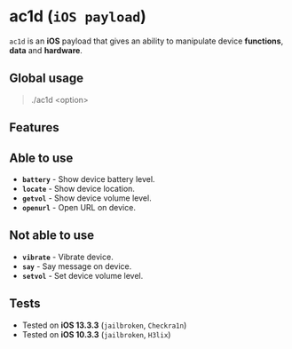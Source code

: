 # ac1d (`iOS payload`)

`ac1d` is an **iOS** payload that gives an ability to manipulate device **functions**, **data** and **hardware**.

## Global usage

> ./ac1d \<option\>

## Features

## Able to use

* **`battery`** - Show device battery level.
* **`locate`** - Show device location.
* **`getvol`** - Show device volume level.
* **`openurl`** - Open URL on device.

## Not able to use

* **`vibrate`** - Vibrate device.
* **`say`** - Say message on device.
* **`setvol`** - Set device volume level.


## Tests

* Tested on **iOS 13.3.3** (`jailbroken`, `Checkra1n`)
* Tested on **iOS 10.3.3** (`jailbroken`, `H3lix`)
